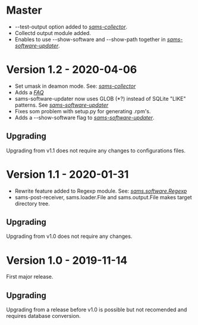 
# Master

- --test-output option added to [*sams-collector*](docs/sams-collector.md).
- Collectd output module added.
- Enables to use --show-software and --show-path together in [*sams-software-updater*](docs/sams-software-updater.md).

# Version 1.2 - 2020-04-06

- Set umask in deamon mode. See: [*sams-collector*](docs/sams-collector.md)
- Adds a [*FAQ*](docs/sams-faq.md)
- sams-software-updater now uses GLOB (\*?) instead of SQLite "LIKE" patterns. See  [*sams-software-updater*](docs/sams-software-updater.md)
- Fixes som problem with setup.py for generating .rpm's.
- Adds a --show-software flag to [*sams-software-updater*](docs/sams-software-updater.md).

## Upgrading

Upgrading from v1.1 does not require any changes to configurations files.


# Version 1.1 - 2020-01-31

- Rewrite feature added to Regexp module. See: [*sams.software.Regexp*](docs/software/Regexp.md)
- sams-post-receiver, sams.loader.File and sams.output.File makes target directory tree.

## Upgrading

Upgrading from v1.0 does not require any changes.


# Version 1.0 - 2019-11-14

First major release.

## Upgrading

Upgrading from a release before v1.0 is possible but not recomended and requires database conversion.

